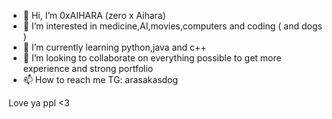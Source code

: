 - 👋 Hi, I’m 0xAIHARA (zero x Aihara)
- 👀 I’m interested in medicine,AI,movies,computers and coding ( and dogs )
- 🌱 I’m currently learning python,java and c++
- 💞️ I’m looking to collaborate on everything possible to get more experience and strong portfolio
- 📫 How to reach me TG: arasakasdog

Love ya ppl <3
